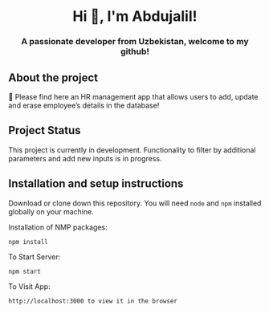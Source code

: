 <h1 align="center">Hi 👋, I'm Abdujalil!</h1>
<h3 align="center">A passionate developer from Uzbekistan, welcome to my github!</h3>

## About the project

🔭 Please find here an HR management app that allows users to add, update and erase employee’s details in the database!

## Project Status

This project is currently in development. Functionality to filter by additional parameters and add new inputs is in progress.

## Installation and setup instructions

Download or clone down this repository. You will need `node` and `npm` installed globally on your machine.

Installation of NMP packages:

`npm install`

To Start Server:

`npm start`

To Visit App:

`http://localhost:3000 to view it in the browser`